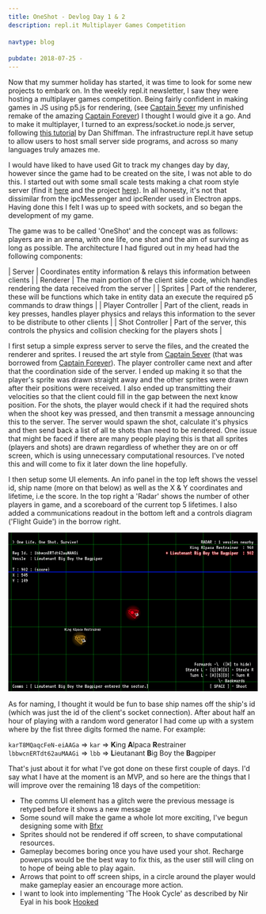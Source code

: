 ```yaml
---
title: OneShot - Devlog Day 1 & 2
description: repl.it Multiplayer Games Competition 

navtype: blog

pubdate: 2018-07-25 -
---
```

Now that my summer holiday has started, it was time to look for some new projects to embark on. In the weekly repl.it newsletter, I saw they were hosting a multiplayer games competition. Being fairly confident in making games in JS using p5.js for rendering, (see [Captain 5ever](/captain-5ever) my unfinished remake of the amazing [Captain Forever](http://www.captainforever.com/captainforever.php)) I thought I would give it a go. And to make it multiplayer, I turned to an express/socket.io node.js server, following [this tutorial](https://youtu.be/bjULmG8fqc8) by Dan Shiffman. The infrastructure repl.it have setup to allow users to host small server side programs, and across so many languages truly amazes me.

I would have liked to have used Git to track my changes day by day, however since the game had to be created on the site, I was not able to do this. I started out with some small scale tests making a chat room style server (find it [here](https://TestChat--ibraheemrodrigues.repl.co) and the project [here](https://repl.it/@IbraheemRodrigues/TestChat)). In all honesty, it's not that dissimilar from the ipcMessenger and ipcRender used in Electron apps. Having done this I felt I was up to speed with sockets, and so began the development of my game.

The game was to be called 'OneShot' and the concept was as follows: players are in an arena, with one life, one shot and the aim of surviving as long as possible. The architecture I had figured out in my head had the following components:

| Server   | Coordinates entity information & relays this information between clients |
| Renderer | The main portion of the client side code, which handles rendering the data received from the server |
| Sprites  | Part of the renderer, these will be functions which take in entity data an execute the required p5 commands to draw things |
| Player Controller | Part of the client, reads in key presses, handles player physics and relays this information to the sever to be distribute to other clients |
| Shot Controller | Part of the server, this controls the physics and collision checking for the players shots |

I first setup a simple express server to serve the files, and the created the renderer and sprites. I reused the art style from [Captain 5ever](/captain-5ever) (that was borrowed from [Captain Forever](http://www.captainforever.com/captainforever.php)). The player controller came next and after that the coordination side of the server. I ended up making it so that the player's sprite was drawn straight away and the other sprites were drawn after their positions were received. I also ended up transmitting their velocities so that the client could fill in the gap between the next know position. For the shots, the player would check if it had the required shots when the shoot key was pressed, and then transmit a message announcing this to the server. The server would spawn the shot, calculate it's physics and then send back a list of all te shots than need to be rendered. One issue that might be faced if there are many people playing this is that all sprites (players and shots) are drawn regardless of whether they are on or off screen, which is using unnecessary computational resources. I've noted this and will come to fix it later down the line hopefully.

I then setup some UI elements. An info panel in the top left shows the vessel id, ship name (more on that below) as well as the X & Y coordinates and lifetime, i.e the score. In the top right a 'Radar' shows the number of other players in game, and a scoreboard of the current top 5 lifetimes.
I also added a communications readout in the bottom left and a controls diagram ('Flight Guide') in the borrow right.

![](/assets/img/2018/oneshot/oneshot-ui.png)

As for naming, I thought it would be fun to base ship names off the ship's id (which was just the id of the client's socket connection). After about half an hour of playing with a random word generator I had come up with a system where by the fist three digits formed the name. For example:  
  
`karT8MQaqcFeN-eiAAGa` => `kar` => **K**ing **A**lpaca **R**estrainer  
`lbbwcnERTdt62auMAAGi` => `lbb` => **L**ieutanant **B**ig Boy the **B**agpiper

That's just about it for what I've got done on these first couple of days. I'd say what I have at the moment is an MVP, and so here are the things that I will improve over the remaining 18 days of the competition:

- The comms UI element has a glitch were the previous message is retyped before it shows a new message
- Some sound will make the game a whole lot more exciting, I've begun designing some with [Bfxr](https://www.bfxr.net/)
- Sprites should not be rendered if off screen, to shave computational resources.
- Gameplay becomes boring once you have used your shot. Recharge powerups would be the best way to fix this, as the user still will cling on to hope of being able to play again.
- Arrows that point to  off screen ships, in a circle around the player would make gameplay easier an encourage more action.
- I want to look into implementing 'The Hook Cycle' as described by Nir Eyal in his book [Hooked](https://www.nirandfar.com/hooked)
